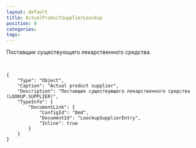 ```yaml
---
layout: default
title: ActualProductSupplierLoockup
position: 0
categories: 
tags: 
---
```


Поставщик существующего лекарственного средства.

 

```
{
	"Type": "Object",
	"Caption": "Actual product supplier",
	"Description": "Поставщик существующего лекарственного средства (LOOKUP.SUPPLIER)",
	"TypeInfo": {
		"DocumentLink": {
			"ConfigId": "Dmd",
			"DocumentId": "LoockupSupplierEntry",
			"Inline": true
		}
	}
}
```

 

 

